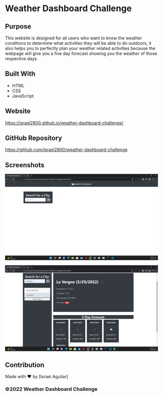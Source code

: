 # Weather Dashboard Challenge

## Purpose
This website is designed for all users who want to know the weather conditions to determine what activities they will be able to do outdoors, it also helps you to perfectly plan your weather related activities because the webpage will give you a five day forecast showing you the weather of those respective days.

## Built With
* HTML
* CSS
* JavaScript

## Website
https://israel2800.github.io/weather-dashboard-challenge/

## GitHub Repository
https://github.com/Israel2800/weather-dashboard-challenge

## Screenshots
![Screenshot of the web application when you open it.](images/screenshot-1.png)

![Screenshot of the web application with an example of searching for a city with its weather (five days forecast).](images/screenshot-2.png)

## Contribution
Made with ❤️ by [Israel Aguilar]

### ©️2022 Weather Dashboard Challenge
